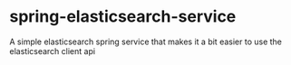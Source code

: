 # spring-elasticsearch-service
A simple elasticsearch spring service that makes it a bit easier to use the elasticsearch client api
